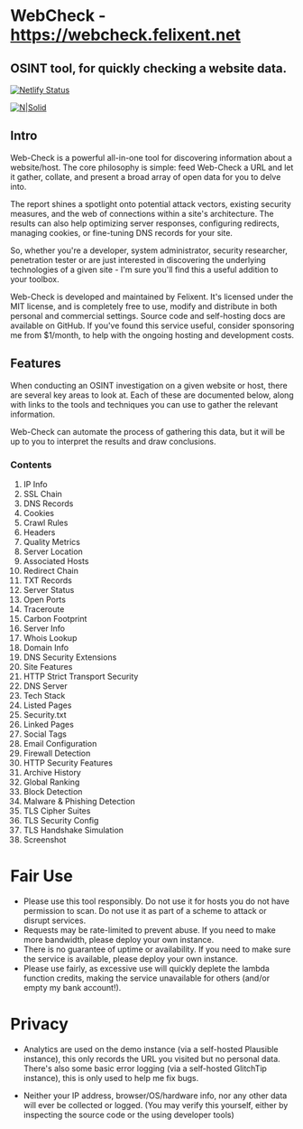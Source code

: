 # WebCheck - https://webcheck.felixent.net
## OSINT tool, for quickly checking a website data.

[![Netlify Status](https://api.netlify.com/api/v1/badges/8733ea2d-df41-4022-a84c-3ea2bb449921/deploy-status)](https://app.netlify.com/sites/felixentwebcheck/deploys)

[![N|Solid](https://cldup.com/dTxpPi9lDf.thumb.png)](https://nodesource.com/products/nsolid)


## Intro
Web-Check is a powerful all-in-one tool for discovering information about a website/host. The core philosophy is simple: feed Web-Check a URL and let it gather, collate, and present a broad array of open data for you to delve into.

The report shines a spotlight onto potential attack vectors, existing security measures, and the web of connections within a site's architecture. The results can also help optimizing server responses, configuring redirects, managing cookies, or fine-tuning DNS records for your site.

So, whether you're a developer, system administrator, security researcher, penetration tester or are just interested in discovering the underlying technologies of a given site - I'm sure you'll find this a useful addition to your toolbox.

Web-Check is developed and maintained by Felixent. It's licensed under the MIT license, and is completely free to use, modify and distribute in both personal and commercial settings.
Source code and self-hosting docs are available on GitHub. If you've found this service useful, consider sponsoring me from $1/month, to help with the ongoing hosting and development costs.

## Features
When conducting an OSINT investigation on a given website or host, there are several key areas to look at. Each of these are documented below, along with links to the tools and techniques you can use to gather the relevant information.

Web-Check can automate the process of gathering this data, but it will be up to you to interpret the results and draw conclusions.

### Contents
1. IP Info
2. SSL Chain
3. DNS Records
4. Cookies
5. Crawl Rules
6. Headers
7. Quality Metrics
8. Server Location
9. Associated Hosts
10. Redirect Chain
11. TXT Records
12. Server Status
13. Open Ports
14. Traceroute
15. Carbon Footprint
16. Server Info
17. Whois Lookup
18. Domain Info
19. DNS Security Extensions
20. Site Features
21. HTTP Strict Transport Security
22. DNS Server
23. Tech Stack
24. Listed Pages
25. Security.txt
26. Linked Pages
27. Social Tags
28. Email Configuration
29. Firewall Detection
30. HTTP Security Features
31. Archive History
32. Global Ranking
33. Block Detection
34. Malware & Phishing Detection
35. TLS Cipher Suites
36. TLS Security Config
37. TLS Handshake Simulation
38. Screenshot

# Fair Use
- Please use this tool responsibly. Do not use it for hosts you do not have permission to scan. Do not use it as part of a scheme to attack or disrupt services.
- Requests may be rate-limited to prevent abuse. If you need to make more bandwidth, please deploy your own instance.
- There is no guarantee of uptime or availability. If you need to make sure the service is available, please deploy your own instance.
- Please use fairly, as excessive use will quickly deplete the lambda function credits, making the service unavailable for others (and/or empty my bank account!).

# Privacy
- Analytics are used on the demo instance (via a self-hosted Plausible instance), this only records the URL you visited but no personal data. There's also some basic error logging (via a self-hosted GlitchTip instance), this is only used to help me fix bugs.

- Neither your IP address, browser/OS/hardware info, nor any other data will ever be collected or logged. (You may verify this yourself, either by inspecting the source code or the using developer tools)
